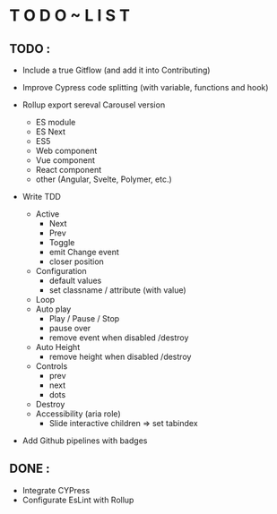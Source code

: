 # T O D O ~ L I S T

## TODO :

- Include a true Gitflow (and add it into Contributing)

- Improve Cypress code splitting (with variable, functions and hook)

- Rollup export sereval Carousel version

  - ES module
  - ES Next
  - ES5
  - Web component
  - Vue component
  - React component
  - other (Angular, Svelte, Polymer, etc.)

- Write TDD

  - Active
    - Next
    - Prev
    - Toggle
    - emit Change event
    - closer position
  - Configuration
    - default values
    - set classname / attribute (with value)
  - Loop
  - Auto play
    - Play / Pause / Stop
    - pause over
    - remove event when disabled /destroy
  - Auto Height
    - remove height when disabled /destroy
  - Controls
    - prev
    - next
    - dots
  - Destroy
  - Accessibility (aria role)
    - Slide interactive children => set tabindex

- Add Github pipelines with badges

## DONE :

- Integrate CYPress
- Configurate EsLint with Rollup
